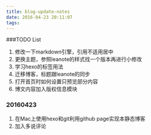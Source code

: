 ```yaml
---
title: blog-update-notes
date: 2016-04-23 20:11:07
tags:
---
```


###TODO List
1. 修改一下markdown引擎，引用不适用居中
2. 更换主题，参照leanote的样式找一个版本再进行小修改
3. 学习hexo的标签用法
4. 迁移博客，标题跟leanote的同步
5. 打开首页时如何设置只预览部分内容
6. 博文内容加入版权信息模块

### 20160423
1. 在Mac上使用hexo和git利用github page实现本静态博客
2. 加入多说评论
